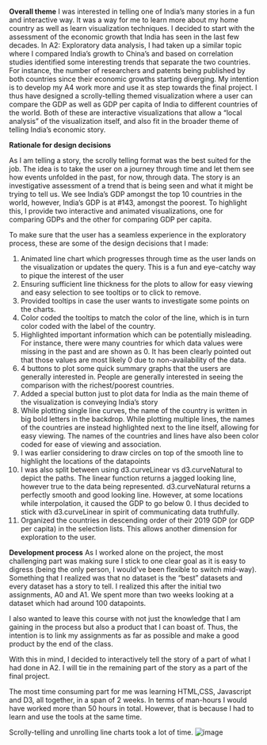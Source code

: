 **Overall theme**
I was interested in telling one of India’s many stories in a fun and interactive way. It was a way for me to learn more about my home country as well as learn visualization techniques. I decided to start with the assessment of the economic growth that India has seen in the last few decades. 
In A2: Exploratory data analysis, I had taken up a similar topic where I compared India’s growth to China’s and based on correlation studies identified some interesting trends that separate the two countries. For instance, the number of researchers and patents being published by both countries since their economic growths starting diverging. 
My intention is to develop my A4 work more and use it as step towards the final project. I thus have designed a scrolly-telling themed visualization where a user can compare the GDP as well as GDP per capita of India to different countries of the world. Both of these are interactive visualizations that allow a “local analysis” of the visualization itself, and also fit in the broader theme of telling India’s economic story. 

**Rationale for design decisions**

As I am telling a story, the scrolly telling format was the best suited for the job. The idea is to take the user on a journey through time and let them see how events unfolded in the past, for now, through data. 
The story is an investigative assessment of a trend that is being seen and what it might be trying to tell us. We see India’s GDP amongst the top 10 countries in the world, however, India’s GDP is at #143, amongst the poorest. To highlight this, I provide two interactive and animated visualizations, one for comparing GDPs and the other for comparing GDP per capita. 

To make sure that the user has a seamless experience in the exploratory process, these are some of the design decisions that I made:

1.	Animated line chart which progresses through time as the user lands on the visualization or updates the query. This is a fun and eye-catchy way to pique the interest of the user
2.	Ensuring sufficient line thickness for the plots to allow for easy viewing and easy selection to see tooltips or to click to remove. 
3.	Provided tooltips in case the user wants to investigate some points on the charts. 
4.	Color coded the tooltips to match the color of the line, which is in turn color coded with the label of the country. 
5.	Highlighted important information which can be potentially misleading. For instance, there were many countries for which data values were missing in the past and are shown as 0. It has been clearly pointed out that those values are most likely 0 due to non-availability of the data. 
6.	4 buttons to plot some quick summary graphs that the users are generally interested in. People are generally interested in seeing the comparison with the richest/poorest countries. 
7.	Added a special button just to plot data for India as the main theme of the visualization is conveying India’s story
8.	While plotting single line curves, the name of the country is written in big bold letters in the backdrop. While plotting multiple lines, the names of the countries are instead highlighted next to the line itself, allowing for easy viewing. The names of the countries and lines have also been color coded for ease of viewing and association.
9.	I was earlier considering to draw circles on top of the smooth line to highlight the locations of the datapoints
10.	 I was also split between using d3.curveLinear vs d3.curveNatural to depict the paths. The linear function returns a jagged looking line, however true to the data being represented. d3.curveNatural returns a perfectly smooth and good looking line. However, at some locations while interpolation, it caused the GDP to go below 0. I thus decided to stick with d3.curveLinear in spirit of communicating data truthfully. 
11.	Organized the countries in descending order of their 2019 GDP (or GDP per capita) in the selection lists. This allows another dimension for exploration to the user. 




**Development process**
As I worked alone on the project, the most challenging part was making sure I stick to one clear goal as it is easy to digress (being the only person, I would’ve been flexible to switch mid-way). 
Something that I realized was that no dataset is the “best” datasets and every dataset has a story to tell. I realized this after the initial two assignments, A0 and A1. We spent more than two weeks looking at a dataset which had around 100 datapoints. 

I also wanted to leave this course with not just the knowledge that I am gaining in the process but also a product that I can boast of. Thus, the intention is to link my assignments as far as possible and make a good product by the end of the class. 

With this in mind, I decided to interactively tell the story of a part of what I had done in A2. I will tie in the remaining part of the story as a part of the final project. 

The most time consuming part for me was learning HTML,CSS, Javascript and D3, all together, in a span of 2 weeks. In terms of man-hours I would have worked more than  50 hours in total. However, that is because I had to learn and use the tools at the same time.  

Scrolly-telling and unrolling line charts took a lot of time. 
![image](https://user-images.githubusercontent.com/70688232/114652587-2a244b00-9cb4-11eb-9274-669c2946f611.png)
